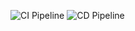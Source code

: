 ![CI Pipeline](https://github.com/vilz01/StudentEfCoreDemo3/actions/workflows/ci.yml/badge.svg)
![CD Pipeline](https://github.com/vilz01/StudentEfCoreDemo3/actions/workflows/StudentManagement20250131105827.yml/badge.svg)
